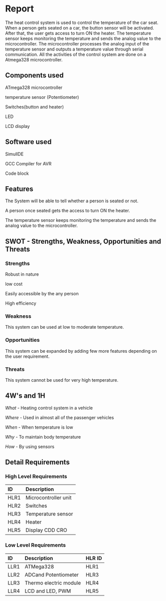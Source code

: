 # Report

The heat control system is used to control the temperature of the car seat. When a person gets seated on a car, the button sensor will be activated. After that, the user gets access to turn ON the heater. The temperature sensor keeps monitoring the temperature and sends the analog value to the microcontroller. The microcontroller processes the analog input of the temperature sensor and outputs a temperature value through serial communication. All the activities of the control system are done on a Atmega328 microcontroller.

## Components used

ATmega328 microcontroller 

temperature sensor (Potentiometer)

Switches(button and heater)

LED 

LCD display

## Software used

SimulIDE

GCC Compiler for AVR

Code block

## Features

The System will be able to tell whether a person is seated or not.

A person once seated gets the access to turn ON the heater.

The temperature sensor keeps monitoring the temperature and sends the analog value to the microcontroller.

## SWOT - Strengths, Weakness, Opportunities and Threats

### Strengths

Robust in nature 

low cost

Easily accessible by the any person

High efficiency

### Weakness

This system can be used at low to moderate temperature.

### Opportunities

This system can be expanded by adding few more features depending on the user requirement. 

### Threats

This system cannot be used for very high temperature.

## 4W's and 1H

*What* - Heating control system in a vehicle

*Where* - Used in almost all of the passenger vehicles

*When* -  When temperature is low

*Why* - To maintain body temperature

*How* - By using sensors

## Detail Requirements

### High Level Requirements


| **ID** | **Description** |
| :- | :- |
|HLR1|Microcontroller unit    |
|HLR2|Switches|
|HLR3|Temperature sensor|
|HLR4|Heater|
|HLR5|Display CDD CRO|

### Low Level Requirements


| **ID** | **Description** | **HLR ID** |
| :- | :- | :- |
|LLR1|ATMega328|HLR1|
|LLR2|ADCand Potentiometer|HLR3|
|LLR3|Thermo electric module|HLR4|
|LLR4|LCD and LED, PWM|HLR5|
